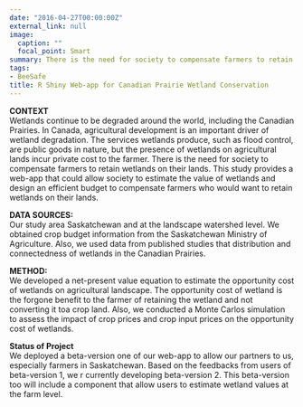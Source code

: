 ```yaml
---
date: "2016-04-27T00:00:00Z"
external_link: null
image:
  caption: ""
  focal_point: Smart
summary: There is the need for society to compensate farmers to retain wetlands on their lands. This study provides a web-app that could allow society to estimate the value of wetlands and design an efficient budget to compensate farmers who would want to retain wetlands on their lands. The web-app was designed with the "R shiny" package in R.
tags:
- BeeSafe
title: R Shiny Web-app for Canadian Prairie Wetland Conservation
---
```



**CONTEXT**  
Wetlands continue to be degraded around the world, including the Canadian Prairies. In Canada, agricultural development is an important driver of wetland degradation. The services wetlands produce, such as flood control, are public goods in nature, but the presence of wetlands on agricultural lands incur private cost to the farmer. There is the need for society to compensate farmers to retain wetlands on their lands. This study provides a web-app that could allow society to estimate the value of wetlands and design an efficient budget to compensate farmers who would want to retain wetlands on their lands. 

**DATA SOURCES:**  
Our study area Saskatchewan and at the landscape watershed level. We obtained crop budget information from the Saskatchewan Ministry of Agriculture. Also, we used data from published studies that distribution and connectedness of wetlands in the Canadian Prairies. 

**METHOD:**  
We developed a net-present value equation to estimate the opportunity cost of wetlands on agricultural landscape. The opportunity cost of wetland is the forgone benefit to the farmer of retaining the wetland and not converting it toa crop land. Also, we conducted a Monte Carlos simulation to assess the impact of crop prices and crop input prices on the opportunity cost of wetlands. 

**Status of Project**  
We deployed a beta-version one of our web-app to allow our partners to us, especially farmers in Saskatchewan. Based on the feedbacks from users of beta-version 1, we r currently developing beta-version 2. This beta-version too will include a component that allow users to estimate wetland values at the farm level.
